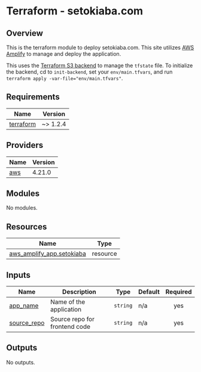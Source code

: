 # Terraform - setokiaba.com

## Overview

This is the terraform module to deploy setokiaba.com. This site utilizes [AWS Amplify](https://aws.amazon.com/amplify/) to manage and deploy the application.

This uses the [Terraform S3 backend](https://www.terraform.io/language/settings/backends/s3) to manage the `tfstate` file.  To initialize the backend, cd to `init-backend`, set your `env/main.tfvars`, and run `terraform apply -var-file="env/main.tfvars"`.

<!-- BEGINNING OF PRE-COMMIT-TERRAFORM DOCS HOOK -->
## Requirements

| Name | Version |
|------|---------|
| <a name="requirement_terraform"></a> [terraform](#requirement\_terraform) | ~> 1.2.4 |

## Providers

| Name | Version |
|------|---------|
| <a name="provider_aws"></a> [aws](#provider\_aws) | 4.21.0 |

## Modules

No modules.

## Resources

| Name | Type |
|------|------|
| [aws_amplify_app.setokiaba](https://registry.terraform.io/providers/hashicorp/aws/latest/docs/resources/amplify_app) | resource |

## Inputs

| Name | Description | Type | Default | Required |
|------|-------------|------|---------|:--------:|
| <a name="input_app_name"></a> [app\_name](#input\_app\_name) | Name of the application | `string` | n/a | yes |
| <a name="input_source_repo"></a> [source\_repo](#input\_source\_repo) | Source repo for frontend code | `string` | n/a | yes |

## Outputs

No outputs.
<!-- END OF PRE-COMMIT-TERRAFORM DOCS HOOK -->
